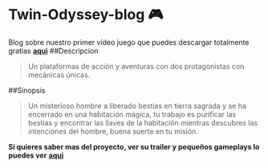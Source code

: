 # Twin-Odyssey-blog 🎮 
Blog sobre nuestro primer vídeo juego que puedes descargar totalmente gratias [**aqui**](https://dikaiosvm.itch.io/twin-odyssey)
##Descripcion
>Un plataformas de acción y aventuras con dos protagonistas con mecánicas únicas.

##Sinopsis
>Un misterioso hombre a liberado bestias en tierra sagrada y se ha encerrado en una habitación mágica, tu trabajo es purificar las bestias y encontrar las llaves de la habitación mientras descubres las intenciones del hombre, buena suerte en tu misión.


**Si quieres saber mas del proyecto, ver su trailer y pequeños gameplays lo puedes ver** [**aqui**](https://www.youtube.com/channel/UCIjFSoJnGNz-s4J1n38EnWg)
